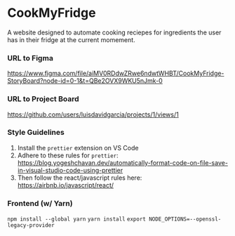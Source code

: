 # CookMyFridge
A website designed to automate cooking reciepes for ingredients the user has
in their fridge at the current momement.

### URL to Figma
https://www.figma.com/file/aiMV0RDdwZRwe6ndwtWHBT/CookMyFridge-StoryBoard?node-id=0-1&t=QBe2OVX9WKU5nJmk-0

### URL to Project Board
https://github.com/users/luisdavidgarcia/projects/1/views/1

### Style Guidelines
1. Install the `prettier` extension on VS Code
2. Adhere to these rules for `prettier`: https://blog.yogeshchavan.dev/automatically-format-code-on-file-save-in-visual-studio-code-using-prettier
3. Then follow the react/javascript rules here: https://airbnb.io/javascript/react/


### Frontend (w/ Yarn)
```npm install --global yarn```
```yarn install```
```export NODE_OPTIONS=--openssl-legacy-provider```
